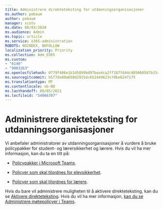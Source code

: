 ```yaml
---
title: Administrere direkteteksting for utdanningsorganisasjoner
ms.author: pebaum
author: pebaum
manager: scotv
ms.date: 08/03/2020
ms.audience: Admin
ms.topic: article
ms.service: o365-administration
ROBOTS: NOINDEX, NOFOLLOW
localization_priority: Priority
ms.collection: Adm_O365
ms.custom:
- "6140"
- "9003263"
ms.openlocfilehash: 0779f486e1b1d5099bd97bea4ca2ff187fd44c985060507b33cb00a1c6c1d4c2
ms.sourcegitcommit: b5f7da89a650d2915dc652449623c78be6247175
ms.translationtype: MT
ms.contentlocale: nb-NO
ms.lasthandoff: 08/05/2021
ms.locfileid: "54066707"
---
```

# <a name="managing-live-captions-for-education-organizations"></a>Administrere direkteteksting for utdanningsorganisasjoner

Vi anbefaler administratorer av utdanningsorganisasjoner å vurdere å bruke policypakker for student- og lærersikkerhet og lærere. Hvis du vil ha mer informasjon, kan du ta en titt på:  

- [Policypakker i Microsoft Teams](https://docs.microsoft.com/microsoftteams/policy-packages-edu#policy-packages-in-microsoft-teams).  
    
- [Policyer som skal tilordnes for elevsikkerhet](https://docs.microsoft.com/microsoftteams/policy-packages-edu#policies-that-should-be-assigned-for-student-safety).

- [Policyer som skal tilordnes for lærere](https://docs.microsoft.com/microsoftteams/policy-packages-edu#policies-that-should-be-assigned-for-educators).

Hvis du bare vil administrere muligheten til å aktivere direkteteksting, kan du se [Aktivere direkteteksting](https://docs.microsoft.com/microsoftteams/meeting-policies-in-teams#enable-live-captions). Hvis du vil ha mer informasjon, [kan du se Administrere møtepolicyer i Teams](https://docs.microsoft.com/microsoftteams/meeting-policies-in-teams).